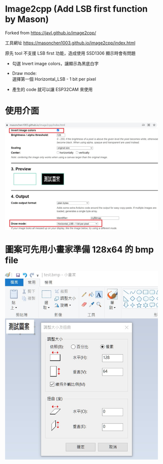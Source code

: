 # Image2cpp (Add LSB first function by Mason)

Forked from https://javl.github.io/image2cpp/ 

工具網址 https://masonchen1003.github.io/image2cpp/index.html

原先 tool 不支援 LSB first 功能，造成使用 SSD1306 顯示時會有問題

- 勾選 Invert image colors，讓顯示為黑底白字
- Draw mode:	
選擇第一個  Horizontal_LSB - 1 bit per pixel

- 產生的 code 就可以讓 ESP32CAM 來使用


# 使用介面
![image](image2cpp_control.jpg)




# 圖案可先用小畫家準備 128x64 的 bmp file 
![image](test_image.jpg)


